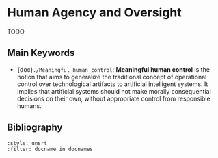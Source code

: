 # Human Agency and Oversight

TODO

## Main Keywords

- {doc}`./Meaningful_human_control`: **Meaningful human control** is the notion that aims to generalize the traditional concept of operational control over technological artifacts to artificial intelligent systems. It implies that artificial systems should not make morally consequential decisions on their own, without appropriate control from responsible humans.

## Bibliography

```{bibliography}
:style: unsrt
:filter: docname in docnames
```


